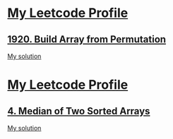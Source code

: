 # [My Leetcode Profile](https://leetcode.com/aliraza4300/)

## [1920. Build Array from Permutation](https://leetcode.com/problems/build-array-from-permutation/description/)

[My solution](1920_Build_Array_from_Permutation.js)


# [My Leetcode Profile](https://leetcode.com/aliraza4300/)

## [4. Median of Two Sorted Arrays](https://leetcode.com/problems/median-of-two-sorted-arrays/)

[My solution](4_Median_of_Two_Sorted_Arrays.js)